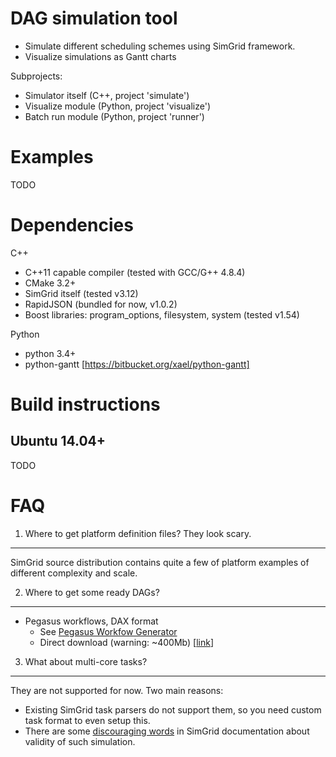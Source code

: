 DAG simulation tool
===================

* Simulate different scheduling schemes using SimGrid framework.
* Visualize simulations as Gantt charts

Subprojects:
* Simulator itself (C++, project 'simulate')
* Visualize module (Python, project 'visualize')
* Batch run module (Python, project 'runner')


Examples
========

TODO


Dependencies
============

C++
* C++11 capable compiler (tested with GCC/G++ 4.8.4)
* CMake 3.2+
* SimGrid itself (tested v3.12)
* RapidJSON (bundled for now, v1.0.2)
* Boost libraries: program_options, filesystem, system (tested v1.54)

Python
* python 3.4+
* python-gantt [https://bitbucket.org/xael/python-gantt]


Build instructions
==================

Ubuntu 14.04+
-------------

TODO


FAQ
===

1. Where to get platform definition files? They look scary.
-----------------------------------------------------------

SimGrid source distribution contains quite a few of platform examples of different complexity and scale.


2. Where to get some ready DAGs?
--------------------------------

* Pegasus workflows, DAX format  
  * See [Pegasus Workfow Generator](https://confluence.pegasus.isi.edu/display/pegasus/WorkflowGenerator)
  * Direct download (warning: ~400Mb) [[link](https://download.pegasus.isi.edu/misc/SyntheticWorkflows.tar.gz)]


3. What about multi-core tasks?
-------------------------------

They are not supported for now. Two main reasons:

* Existing SimGrid task parsers do not support them, so you need custom task format to even setup this.
* There are some [discouraging words](http://simgrid.gforge.inria.fr/simgrid/3.12/doc/platform.html#pf_Cr) in SimGrid documentation about validity of such simulation.
